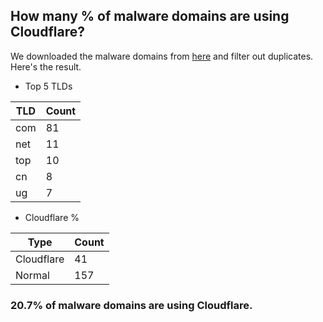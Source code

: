 ## How many % of malware domains are using Cloudflare?


We downloaded the malware domains from [here](https://urlhaus.abuse.ch) and filter out duplicates.
Here's the result.


[//]: # (start replacement)


- Top 5 TLDs

| TLD | Count |
| --- | --- |
| com | 81 |
| net | 11 |
| top | 10 |
| cn | 8 |
| ug | 7 |


- Cloudflare %

| Type | Count |
| --- | --- |
| Cloudflare | 41 |
| Normal | 157 |


### 20.7% of malware domains are using Cloudflare.